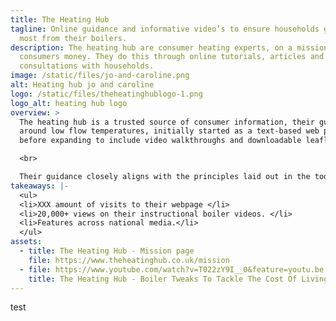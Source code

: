 ```yaml
---
title: The Heating Hub
tagline: Online guidance and informative video’s to ensure households get the
  most from their boilers.
description: The heating hub are consumer heating experts, on a mission save
  consumers money. They do this through online tutorials, articles and 1-2-1
  consultations with households.
image: /static/files/jo-and-caroline.png
alt: Heating hub jo and caroline
logo: /static/files/theheatinghublogo-1.png
logo_alt: heating hub logo
overview: >
  The heating hub is a trusted source of consumer information, their guidance
  around low flow temperatures, initially started as a text-based web page
  before expanding to include video walkthroughs and downloadable leaflets. <br>

  <br>

  Their guidance closely aligns with the principles laid out in the toolkit. 
takeaways: |-
  <ul>
  <li>XXX amount of visits to their webpage </li>
  <li>20,000+ views on their instructional boiler videos. </li>
  <li>Features across national media.</li>
  </ul>
assets:
  - title: The Heating Hub - Mission page
    file: https://www.theheatinghub.co.uk/mission
  - file: https://www.youtube.com/watch?v=T022zY9I__0&feature=youtu.be
    title: The Heating Hub - Boiler Tweaks To Tackle The Cost Of Living Crisis
---
```

test